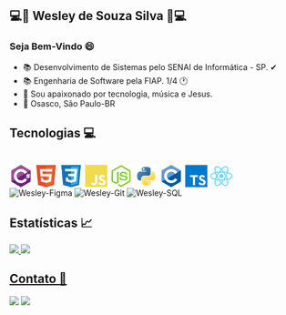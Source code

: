 ## 💻🎹 Wesley de Souza Silva 🎹💻

###
### Seja Bem-Vindo 😄


 - 📚 Desenvolvimento de Sistemas pelo SENAI de Informática - SP. ✔
 - 📚 Engenharia de Software pela FIAP. 1/4 🕐
 - 👦 Sou apaixonado por tecnologia, música e Jesus.
 - 📌 Osasco, São Paulo-BR

##  Tecnologias 💻
<div style="display: inline_block"><br>
  <img align="center" alt="Wesley-Csharp" height="40" width="40" src="https://raw.githubusercontent.com/devicons/devicon/master/icons/csharp/csharp-original.svg">
  <img align="center" alt="Wesley-HTML" height="40" width="40" src="https://raw.githubusercontent.com/devicons/devicon/master/icons/html5/html5-original.svg">
  <img align="center" alt="Wesley-CSS" height="40" width="40" src="https://raw.githubusercontent.com/devicons/devicon/master/icons/css3/css3-original.svg">
  <img align="center" alt="Wesley-JS" height="40" width="40" src="https://raw.githubusercontent.com/devicons/devicon/master/icons/javascript/javascript-plain.svg">
  <img align="center" alt="Wesley-Node" height="40" width="40" src="https://raw.githubusercontent.com/devicons/devicon/master/icons/nodejs/nodejs-original.svg">
  <img align="center" alt="Wesley-Python" height="40" width="40" src="https://raw.githubusercontent.com/devicons/devicon/master/icons/python/python-original.svg">
  <img align="center" alt="Wesley-C" height="40" width="40" src="https://raw.githubusercontent.com/devicons/devicon/master/icons/c/c-original.svg">
  <img align="center" alt="Wesley-TS" height="40" width="40" src="https://raw.githubusercontent.com/devicons/devicon/master/icons/typescript/typescript-original.svg">
  <img align="center" alt="Wesley-React" height="40" width="40" src="https://raw.githubusercontent.com/devicons/devicon/master/icons/react/react-original.svg">
  <img align="center" alt="Wesley-Figma" height="40" width="40" src="https://www.vectorlogo.zone/logos/figma/figma-icon.svg">
  <img align="center" alt="Wesley-Git" height="40" width="40" src="https://www.vectorlogo.zone/logos/git-scm/git-scm-icon.svg">
  <img align="center" alt="Wesley-SQL" height="40" width="40" src="https://www.svgrepo.com/show/331760/sql-database-generic.svg">
</div>

## Estatísticas 📈
<div>
  <a href="https://github.com/wesleysouzakeys">
  <img height="180em" src="https://github-readme-stats-sigma-five.vercel.app/api?username=wesleysouzakeys&show_icons=true&theme=github_dark&include_all_commits=true&count_private=true"/>
  <img height="180em" src="https://github-readme-stats-sigma-five.vercel.app/api/top-langs/?username=wesleysouzakeys&layout=compact&langs_count=7&theme=github_dark"/>
</div>

  
  ## Contato 📌
  
<div>
  <a href="https://www.linkedin.com/in/wesleydesouza" target="_blank"><img src="https://img.shields.io/badge/-LinkedIn-%230077B5?style=for-the-badge&logo=linkedin&logoColor=white" target="_blank"></a>
  <a href = "mailto:wmixgamer@gmail.com"><img src="https://img.shields.io/badge/-Gmail-%23333?style=for-the-badge&logo=gmail&logoColor=white" target="_blank"></a>
</div>
